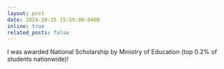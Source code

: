 ```yaml
---
layout: post
date: 2024-10-25 15:59:00-0400
inline: true
related_posts: false
---
```


I was awarded National Scholarship by Ministry of Education (top 0.2% of students nationwide)!